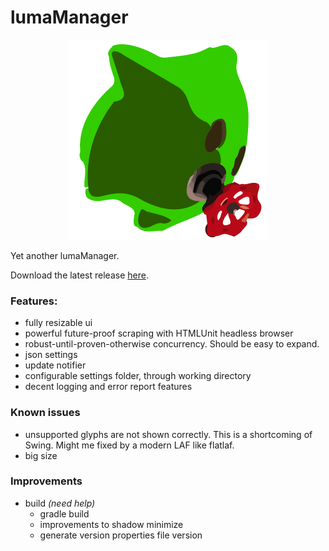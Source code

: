 # lumaManager

<p align="center">
  <img src="assets/logo.png">
</p>

Yet another lumaManager.

Download the latest release [here](https://github.com/Racide/lumaManager/releases).

### Features:

* fully resizable ui
* powerful future-proof scraping with HTMLUnit headless browser
* robust-until-proven-otherwise concurrency. Should be easy to expand.
* json settings
* update notifier
* configurable settings folder, through working directory
* decent logging and error report features

### Known issues

* unsupported glyphs are not shown correctly. This is a shortcoming of Swing. Might me fixed by a modern LAF like
  flatlaf.
* big size

### Improvements

* build *(need help)*
    * gradle build
    * improvements to shadow minimize
    * generate version properties file version
